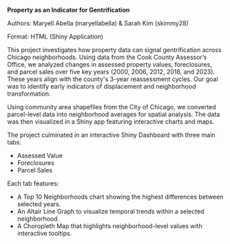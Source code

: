 **Property as an Indicator for Gentrification**

Authors: Maryell Abella (maryellabella) & Sarah Kim (skimmy28)

Format: HTML (Shiny Application)

This project investigates how property data can signal gentrification across Chicago neighborhoods. Using data from the Cook County Assessor’s Office, we analyzed changes in assessed property values, foreclosures, and parcel sales over five key years (2000, 2006, 2012, 2018, and 2023). These years align with the county's 3-year reassessment cycles. Our goal was to identify early indicators of displacement and neighborhood transformation.

Using community area shapefiles from the City of Chicago, we converted parcel-level data into neighborhood averages for spatial analysis. The data was then visualized in a Shiny app featuring interactive charts and maps.

The project culminated in an interactive Shiny Dashboard with three main tabs:
- Assessed Value
- Foreclosures
- Parcel Sales

Each tab features:
- A Top 10 Neighborhoods chart showing the highest differences between selected years.
- An Altair Line Graph to visualize temporal trends within a selected neighborhood.
- A Choropleth Map that highlights neighborhood-level values with interactive tooltips.
